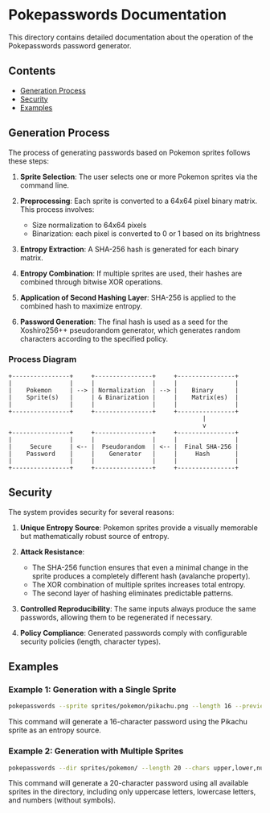 # Pokepasswords Documentation

This directory contains detailed documentation about the operation of the Pokepasswords password generator.

## Contents

- [Generation Process](#generation-process)
- [Security](#security)
- [Examples](#examples)

## Generation Process

The process of generating passwords based on Pokemon sprites follows these steps:

1. **Sprite Selection**: The user selects one or more Pokemon sprites via the command line.

2. **Preprocessing**: Each sprite is converted to a 64x64 pixel binary matrix. This process involves:
   - Size normalization to 64x64 pixels
   - Binarization: each pixel is converted to 0 or 1 based on its brightness

3. **Entropy Extraction**: A SHA-256 hash is generated for each binary matrix.

4. **Entropy Combination**: If multiple sprites are used, their hashes are combined through bitwise XOR operations.

5. **Application of Second Hashing Layer**: SHA-256 is applied to the combined hash to maximize entropy.

6. **Password Generation**: The final hash is used as a seed for the Xoshiro256++ pseudorandom generator, which generates random characters according to the specified policy.

### Process Diagram

```
+----------------+     +----------------+     +----------------+
|                |     |                |     |                |
|    Pokemon     | --> | Normalization  | --> |    Binary      |
|    Sprite(s)   |     | & Binarization |     |    Matrix(es)  |
|                |     |                |     |                |
+----------------+     +----------------+     +----------------+
                                                      |
                                                      v
+----------------+     +----------------+     +----------------+
|                |     |                |     |                |
|     Secure     | <-- |  Pseudorandom  | <-- |  Final SHA-256 |
|    Password    |     |    Generator   |     |     Hash       |
|                |     |                |     |                |
+----------------+     +----------------+     +----------------+
```

## Security

The system provides security for several reasons:

1. **Unique Entropy Source**: Pokemon sprites provide a visually memorable but mathematically robust source of entropy.

2. **Attack Resistance**:
   - The SHA-256 function ensures that even a minimal change in the sprite produces a completely different hash (avalanche property).
   - The XOR combination of multiple sprites increases total entropy.
   - The second layer of hashing eliminates predictable patterns.

3. **Controlled Reproducibility**: The same inputs always produce the same passwords, allowing them to be regenerated if necessary.

4. **Policy Compliance**: Generated passwords comply with configurable security policies (length, character types).

## Examples

### Example 1: Generation with a Single Sprite

```bash
pokepasswords --sprite sprites/pokemon/pikachu.png --length 16 --preview
```

This command will generate a 16-character password using the Pikachu sprite as an entropy source.

### Example 2: Generation with Multiple Sprites

```bash
pokepasswords --dir sprites/pokemon/ --length 20 --chars upper,lower,numbers --preview
```

This command will generate a 20-character password using all available sprites in the directory, including only uppercase letters, lowercase letters, and numbers (without symbols). 